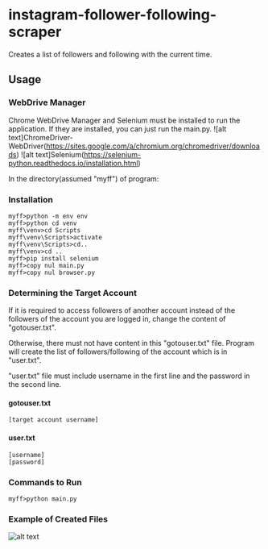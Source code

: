 # instagram-follower-following-scraper

Creates a list of followers and following with the current time.  

## Usage

### WebDrive Manager

Chrome WebDrive Manager and Selenium must be installed to run the application. If they are installed, you can just run the main.py.
![alt text]ChromeDriver-WebDriver(https://sites.google.com/a/chromium.org/chromedriver/downloads)
![alt text]Selenium(https://selenium-python.readthedocs.io/installation.html)

In the directory(assumed "myff") of program:

### Installation

```
myff>python -m env env
myff>python cd venv
myff\venv>cd Scripts
myff\venv\Scripts>activate
myff\venv\Scripts>cd..
myff\venv>cd ..
myff>pip install selenium
myff>copy nul main.py
myff>copy nul browser.py

```

### Determining the Target Account
If it is required to access followers of another account instead of the followers of the account you are logged in, change the content of "gotouser.txt". 

Otherwise, there must not have content in this "gotouser.txt" file. Program will create the list of followers/following of the account which is in "user.txt".

"user.txt" file must include username in the first line and the password in the second line.

#### gotouser.txt

```
[target account username]    
```

#### user.txt
```
[username]
[password]
```

### Commands to Run

```
myff>python main.py

```

### Example of Created Files

![alt text](https://i.imgur.com/Xw1SXpi.png)
